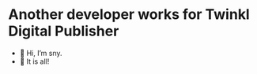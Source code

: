 # Another developer works for Twinkl Digital Publisher

- 👋 Hi, I’m sny.
- 🛑 It is all!

<!---
twinkl-sny/twinkl-sny is a ✨ special ✨ repository because its `README.md` (this file) appears on your GitHub profile.
You can click the Preview link to take a look at your changes.
--->
